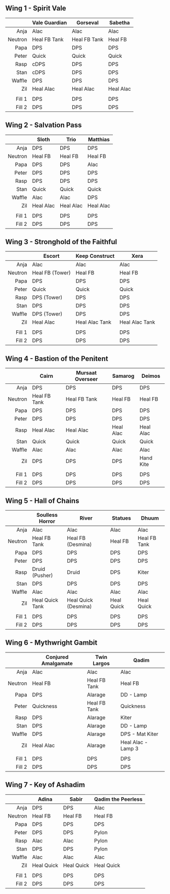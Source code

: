 ## Wing 1 - Spirit Vale

|| Vale Guardian | Gorseval | Sabetha |
|--:|---|---|---|
| Anja | Alac | Alac | Alac |
| Neutron | Heal FB Tank | Heal FB Tank | Heal FB |
| Papa | DPS | DPS | DPS |
| Peter | Quick | Quick | Quick |
| Rasp | cDPS | DPS | DPS |
| Stan | cDPS | DPS | DPS |
| Waffle | DPS | DPS | DPS |
| Zil | Heal Alac | Heal Alac | Heal Alac |
|||||
| Fill 1 | DPS | DPS | DPS |
| Fill 2 | DPS | DPS | DPS |


## Wing 2 - Salvation Pass 

|| Sloth | Trio | Matthias |
|--:|---|---|---|
| Anja | DPS | DPS | DPS |
| Neutron | Heal FB | Heal FB | Heal FB |
| Papa | DPS | DPS | Alac |
| Peter | DPS | DPS | DPS | 
| Rasp | DPS | DPS | DPS | 
| Stan | Quick | Quick | Quick |
| Waffle | Alac | Alac | DPS |
| Zil | Heal Alac | Heal Alac | Heal Alac |
|||||
| Fill 1 | DPS | DPS | DPS |
| Fill 2 | DPS | DPS | DPS |


## Wing 3 - Stronghold of the Faithful

|| Escort | Keep Construct | Xera |
|--:|---|---|---|
| Anja | Alac | Alac | Alac |
| Neutron | Heal FB (Tower) | Heal FB | Heal FB |
| Papa | DPS | DPS | DPS |
| Peter | Quick | Quick | Quick | Quick |
| Rasp | DPS (Tower) | DPS | DPS |
| Stan | DPS | DPS | DPS |
| Waffle | DPS (Tower) | DPS | DPS |
| Zil | Heal Alac | Heal Alac Tank | Heal Alac Tank |
|||||
| Fill 1 | DPS | DPS | DPS |
| Fill 2 | DPS | DPS | DPS |


## Wing 4 - Bastion of the Penitent

|| Cairn | Mursaat Overseer | Samarog | Deimos | 
|--:|---|---|---|---|
| Anja | DPS | DPS | DPS | DPS |
| Neutron | Heal FB Tank | Heal FB Tank | Heal FB | Heal FB |
| Papa | DPS | DPS | DPS | DPS |
| Peter | DPS | DPS | DPS | DPS |
| Rasp | Heal Alac | Heal Alac | Heal Alac | Heal Alac |
| Stan | Quick | Quick | Quick | Quick |
| Waffle | Alac | Alac | Alac | Alac |
| Zil | DPS | DPS | DPS | Hand Kite |
||||||
| Fill 1 | DPS | DPS | DPS | DPS |
| Fill 2 | DPS | DPS | DPS | DPS |


## Wing 5 - Hall of Chains

|| Soulless Horror | River | Statues | Dhuum | 
|--:|---|---|---|---|
| Anja | Alac | Alac | Alac | Alac |
| Neutron | Heal FB Tank | Heal FB (Desmina) | Heal FB | Heal FB Tank |
| Papa | DPS | DPS | DPS | DPS |
| Peter | DPS | DPS | DPS | DPS |
| Rasp | Druid (Pusher) | Druid | DPS | Kiter |
| Stan | DPS | DPS | DPS | DPS |
| Waffle | Alac | Alac | Alac | Alac |
| Zil | Heal Quick Tank | Heal Quick (Desmina) | Heal Quick | Heal Quick |
||||||
| Fill 1 | DPS | DPS | DPS | DPS |
| Fill 2 | DPS | DPS | DPS | DPS |


## Wing 6 - Mythwright Gambit

|| Conjured Amalgamate | Twin Largos | Qadim |
|--:|---|---|---|
| Anja | Alac | Alac | Alac |
| Neutron | Heal FB | Heal FB Tank | Heal FB |
| Papa | DPS | Alarage | DD - Lamp |
| Peter | Quickness | Heal FB Tank | Quickness |
| Rasp | DPS | Alarage | Kiter |
| Stan | DPS | Alarage | DD - Lamp |
| Waffle | DPS | Alarage | DPS - Mat Kiter |
| Zil | Heal Alac | Alarage | Heal Alac - Lamp 3 |
|||||
| Fill 1 | DPS | DPS | DPS |
| Fill 2 | DPS | DPS | DPS |

## Wing 7 - Key of Ashadim

|| Adina | Sabir | Qadim the Peerless |
|--:|---|---|---|
| Anja | DPS | DPS | Alac |
| Neutron | Heal FB | Heal FB | Heal FB |
| Papa | DPS | DPS | DPS |
| Peter | DPS | DPS | Pylon|
| Rasp | Alac | Alac | Pylon |
| Stan | DPS | DPS | Pylon |
| Waffle | Alac | Alac | Alac |
| Zil | Heal Quick | Heal Quick | Heal Quick |
|||||
| Fill 1 | DPS | DPS | DPS |
| Fill 2 | DPS | DPS | DPS |
